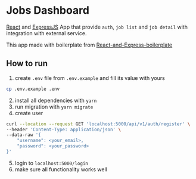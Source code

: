 # Jobs Dashboard

[React](https://beta.reactjs.org/) and [ExpressJS](https://expressjs.com/) App that provide `auth`, `job list` and `job detail` with integration with external service.

This app made with boilerplate from [React-and-Express-boilerplate](https://github.com/vanaldito/React-and-Express-boilerplate)


## How to run
1. create `.env` file from `.env.example` and fill its value with yours
```bash
cp .env.example .env
```

2. install all dependencies with `yarn`
3. run migration with `yarn migrate`
4. create user
```bash
curl --location --request GET 'localhost:5000/api/v1/auth/register' \
--header 'Content-Type: application/json' \
--data-raw '{
    "username": <your_email>,
    "password": <your_password>
}'
```
5. login to `localhost:5000/login`
6. make sure all functionality works well